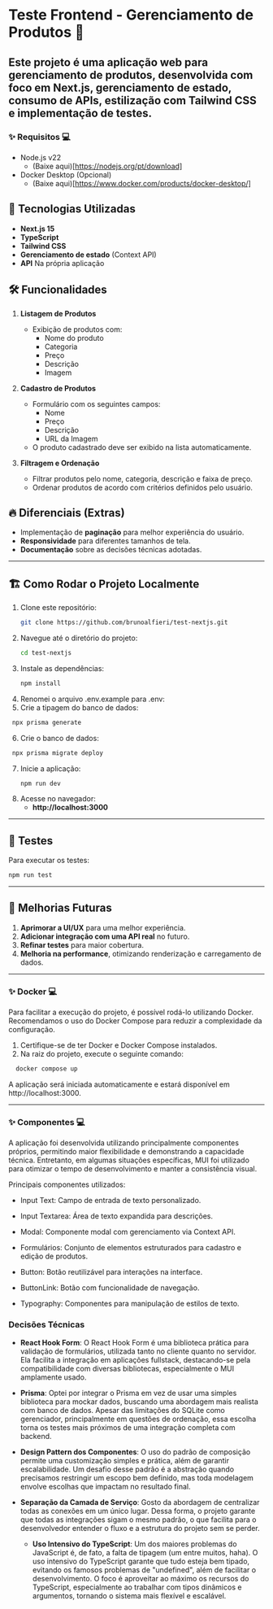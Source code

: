 # Teste Frontend - Gerenciamento de Produtos 🛒

Este projeto é uma **aplicação web para gerenciamento de produtos**, desenvolvida com foco em **Next.js**, gerenciamento de estado, consumo de APIs, estilização com **Tailwind CSS** e implementação de testes.
---

### ✨ Requisitos 💻
- Node.js v22
  - (Baixe aqui)[https://nodejs.org/pt/download]
- Docker Desktop (Opcional)
  - (Baixe aqui)[https://www.docker.com/products/docker-desktop/]

## 🚀 Tecnologias Utilizadas

- **Next.js 15**
- **TypeScript**
- **Tailwind CSS**
- **Gerenciamento de estado** (Context API)
- **API** Na própria aplicação

## 🛠️ Funcionalidades

1. **Listagem de Produtos**
   - Exibição de produtos com:
     - Nome do produto
     - Categoria
     - Preço
     - Descrição
     - Imagem

2. **Cadastro de Produtos**
   - Formulário com os seguintes campos:
     - Nome
     - Preço
     - Descrição
     - URL da Imagem
   - O produto cadastrado deve ser exibido na lista automaticamente.

3. **Filtragem e Ordenação**
   - Filtrar produtos pelo nome, categoria, descrição e faixa de preço.
   - Ordenar produtos de acordo com critérios definidos pelo usuário.

## 🔥 Diferenciais (Extras)

- Implementação de **paginação** para melhor experiência do usuário.
- **Responsividade** para diferentes tamanhos de tela.
- **Documentação** sobre as decisões técnicas adotadas.
---

## 🏗️ Como Rodar o Projeto Localmente

1. Clone este repositório:
   ```bash
   git clone https://github.com/brunoalfieri/test-nextjs.git
   ```
2. Navegue até o diretório do projeto:
   ```bash
   cd test-nextjs
   ```
3. Instale as dependências:
   ```bash
   npm install
   ```
4. Renomei o arquivo .env.example para .env:
5. Crie a tipagem do banco de dados:
  ```bash
   npx prisma generate
   ```
6. Crie o banco de dados:
  ```bash
   npx prisma migrate deploy
   ```
7. Inicie a aplicação:
   ```bash
   npm run dev
   ```
8. Acesse no navegador:
   - **http://localhost:3000**

---

## 🧪 Testes

Para executar os testes:
```bash
npm run test
```

---

## 📌 Melhorias Futuras

1. **Aprimorar a UI/UX** para uma melhor experiência.
2. **Adicionar integração com uma API real** no futuro.
3. **Refinar testes** para maior cobertura.
4. **Melhoria na performance**, otimizando renderização e carregamento de dados.

---

### ✨ Docker 💻
Para facilitar a execução do projeto, é possível rodá-lo utilizando Docker. Recomendamos o uso do Docker Compose para reduzir a complexidade da configuração.

1. Certifique-se de ter Docker e Docker Compose instalados.
2. Na raiz do projeto, execute o seguinte comando:
  ```bash
    docker compose up
  ```
A aplicação será iniciada automaticamente e estará disponível em http://localhost:3000.

---

### ✨ Componentes 💻
A aplicação foi desenvolvida utilizando principalmente componentes próprios, permitindo maior flexibilidade e demonstrando a capacidade técnica. Entretanto, em algumas situações específicas, MUI foi utilizado para otimizar o tempo de desenvolvimento e manter a consistência visual.

Principais componentes utilizados:

- Input Text: Campo de entrada de texto personalizado.

- Input Textarea: Área de texto expandida para descrições.

- Modal: Componente modal com gerenciamento via Context API.

- Formulários: Conjunto de elementos estruturados para cadastro e edição de produtos.

- Button: Botão reutilizável para interações na interface.

- ButtonLink: Botão com funcionalidade de navegação.

- Typography: Componentes para manipulação de estilos de texto.

### Decisões Técnicas
- **React Hook Form**:
  O React Hook Form é uma biblioteca prática para validação de formulários, utilizada tanto no cliente quanto no servidor. Ela facilita a integração em aplicações fullstack, destacando-se pela compatibilidade com diversas bibliotecas, especialmente o MUI amplamente usado.

- **Prisma**:
  Optei por integrar o Prisma em vez de usar uma simples biblioteca para mockar dados, buscando uma abordagem mais realista com banco de dados. Apesar das limitações do SQLite como gerenciador, principalmente em questões de ordenação, essa escolha torna os testes mais próximos de uma integração completa com backend.

- **Design Pattern dos Componentes**:
  O uso do padrão de composição permite uma customização simples e prática, além de garantir escalabilidade. Um desafio desse padrão é a abstração quando precisamos restringir um escopo bem definido, mas toda modelagem envolve escolhas que impactam no resultado final.

- **Separação da Camada de Serviço**:
  Gosto da abordagem de centralizar todas as conexões em um único lugar. Dessa forma, o projeto garante que todas as integrações sigam o mesmo padrão, o que facilita para o desenvolvedor entender o fluxo e a estrutura do projeto sem se perder.

  - **Uso Intensivo do TypeScript**:
  Um dos maiores problemas do JavaScript é, de fato, a falta de tipagem (um entre muitos, haha). O uso intensivo do TypeScript garante que tudo esteja bem tipado, evitando os famosos problemas de "undefined", além de facilitar o desenvolvimento. O foco é aproveitar ao máximo os recursos do TypeScript, especialmente ao trabalhar com tipos dinâmicos e argumentos, tornando o sistema mais flexível e escalável.






